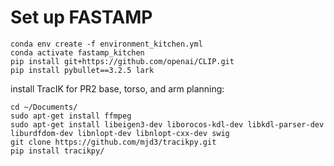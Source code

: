 # Set up FASTAMP

```shell
conda env create -f environment_kitchen.yml
conda activate fastamp_kitchen
pip install git+https://github.com/openai/CLIP.git
pip install pybullet==3.2.5 lark
```

install TracIK for PR2 base, torso, and arm planning:

```shell
cd ~/Documents/
sudo apt-get install ffmpeg
sudo apt-get install libeigen3-dev liborocos-kdl-dev libkdl-parser-dev liburdfdom-dev libnlopt-dev libnlopt-cxx-dev swig
git clone https://github.com/mjd3/tracikpy.git
pip install tracikpy/
```
